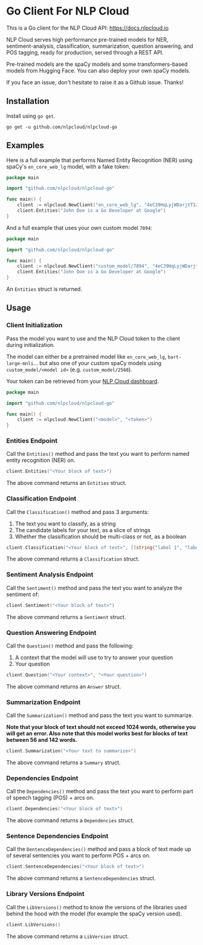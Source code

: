# Go Client For NLP Cloud

This is a Go client for the NLP Cloud API: https://docs.nlpcloud.io

NLP Cloud serves high performance pre-trained models for NER, sentiment-analysis, classification, summarization, question answering, and POS tagging, ready for production, served through a REST API. 

Pre-trained models are the spaCy models and some transformers-based models from Hugging Face. You can also deploy your own spaCy models.

If you face an issue, don't hesitate to raise it as a Github issue. Thanks!

## Installation

Install using `go get`.

```shell
go get -u github.com/nlpcloud/nlpcloud-go
```

## Examples

Here is a full example that performs Named Entity Recognition (NER) using spaCy's `en_core_web_lg` model, with a fake token:

```go
package main

import "github.com/nlpcloud/nlpcloud-go"

func main() {
    client := nlpcloud.NewClient("en_core_web_lg", "4eC39HqLyjWDarjtT1zdp7dc")
    client.Entities("John Doe is a Go Developer at Google")
}
```

And a full example that uses your own custom model `7894`:

```go
package main

import "github.com/nlpcloud/nlpcloud-go"

func main() {
    client := nlpcloud.NewClient("custom_model/7894", "4eC39HqLyjWDarjtT1zdp7dc")
    client.Entities("John Doe is a Go Developer at Google")
}
```

An `Entities` struct is returned.

## Usage

### Client Initialization

Pass the model you want to use and the NLP Cloud token to the client during initialization.

The model can either be a pretrained model like `en_core_web_lg`, `bart-large-mnli`... but also one of your custom spaCy models using `custom_model/<model id>` (e.g. `custom_model/2568`).

Your token can be retrieved from your [NLP Cloud dashboard](https://nlpcloud.io/home/token).

```go
package main

import "github.com/nlpcloud/nlpcloud-go"

func main() {
    client := nlpcloud.NewClient("<model>", "<token>")
}
```

### Entities Endpoint

Call the `Entities()` method and pass the text you want to perform named entity recognition (NER) on.

```go
client.Entities("<Your block of text>")
```

The above command returns an `Entities` struct.

### Classification Endpoint

Call the `Classification()` method and pass 3 arguments:

1. The text you want to classify, as a string
1. The candidate labels for your text, as a slice of strings
1. Whether the classification should be multi-class or not, as a boolean

```go
client.Classification("<Your block of text>", []string{"label 1", "label 2", "..."}, true|false)
```

The above command returns a `Classification` struct.

### Sentiment Analysis Endpoint

Call the `Sentiment()` method and pass the text you want to analyze the sentiment of:

```go
client.Sentiment("<Your block of text>")
```

The above command returns a `Sentiment` struct.

### Question Answering Endpoint

Call the `Question()` method and pass the following:

1. A context that the model will use to try to answer your question
1. Your question

```go
client.Question("<Your context>", "<Your question>")
```

The above command returns an `Answer` struct.

### Summarization Endpoint

Call the `Summarization()` method and pass the text you want to summarize.

**Note that your block of text should not exceed 1024 words, otherwise you will get an error. Also note that this model works best for blocks of text between 56 and 142 words.**

```go
client.Summarization("<Your text to summarize>")
```

The above command returns a `Summary` struct.

### Dependencies Endpoint

Call the `Dependencies()` method and pass the text you want to perform part of speech tagging (POS) + arcs on.

```go
client.Dependencies("<Your block of text>")
```

The above command returns a `Dependencies` struct.

### Sentence Dependencies Endpoint

Call the `DentenceDependencies()` method and pass a block of text made up of several sentencies you want to perform POS + arcs on.

```go
client.SentenceDependencies("<Your block of text>")
```

The above command returns a `SentenceDependencies` struct.

### Library Versions Endpoint

Call the `LibVersions()` method to know the versions of the libraries used behind the hood with the model (for example the spaCy version used).

```go
client.LibVersions()
```

The above command returns a `LibVersion` struct.
